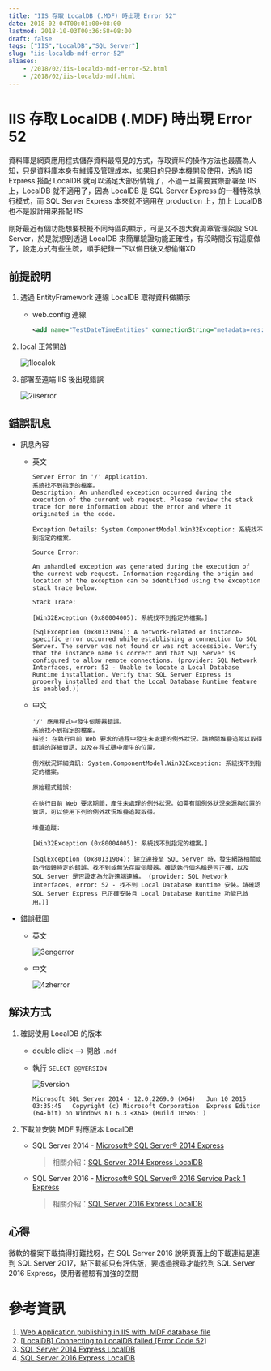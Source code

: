 ```yaml
---
title: "IIS 存取 LocalDB (.MDF) 時出現 Error 52"
date: 2018-02-04T00:01:00+08:00
lastmod: 2018-10-03T00:36:58+08:00
draft: false
tags: ["IIS","LocalDB","SQL Server"]
slug: "iis-localdb-mdf-error-52"
aliases:
    - /2018/02/iis-localdb-mdf-error-52.html
    - /2018/02/iis-localdb-mdf.html
---
```

# IIS 存取 LocalDB (.MDF) 時出現 Error 52
資料庫是網頁應用程式儲存資料最常見的方式，存取資料的操作方法也最廣為人知，只是資料庫本身有維護及管理成本，如果目的只是本機開發使用，透過 IIS Express 搭配 LocalDB 就可以滿足大部份情境了，不過一旦需要實際部署至 IIS 上，LocalDB 就不適用了，因為 LocalDB 是 SQL Server Express 的一種特殊執行模式，而 SQL Server Express 本來就不適用在 production 上，加上 LocalDB 也不是設計用來搭配 IIS

剛好最近有個功能想要模擬不同時區的顯示，可是又不想大費周章管理架設 SQL Server，於是就想到透過 LocalDB 來簡單驗證功能正確性，有段時間沒有這麼做了，設定方式有些生疏，順手紀錄一下以備日後又想偷懶XD

## 前提說明

1.  透過 EntityFramework 連線 LocalDB 取得資料做顯示
    *   web.config 連線

        ```xml
        <add name="TestDateTimeEntities" connectionString="metadata=res://*/Models.TestDateTime.csdl|res://*/Models.TestDateTime.ssdl|res://*/Models.TestDateTime.msl;provider=System.Data.SqlClient;provider connection string=&quot;data source=(LocalDB)\MSSQLLocalDB;attachdbfilename=|DataDirectory|\Database1.mdf;integrated security=True;connect timeout=30;MultipleActiveResultSets=True;App=EntityFramework&quot;" providerName="System.Data.EntityClient" />
        ```

2.  local 正常開啟

    ![1localok](https://user-images.githubusercontent.com/3851540/35768879-90ee4880-093d-11e8-92ea-ec235080ad32.png)

3.  部署至遠端 IIS 後出現錯誤

    ![2iiserror](https://user-images.githubusercontent.com/3851540/35768880-9116899e-093d-11e8-81ee-5601f66635e7.png)

## 錯誤訊息

*   訊息內容
    *   英文

        ```
        Server Error in '/' Application.
        系統找不到指定的檔案。
        Description: An unhandled exception occurred during the execution of the current web request. Please review the stack trace for more information about the error and where it originated in the code. 
        
        Exception Details: System.ComponentModel.Win32Exception: 系統找不到指定的檔案。
        
        Source Error: 
        
        An unhandled exception was generated during the execution of the current web request. Information regarding the origin and location of the exception can be identified using the exception stack trace below.
        
        Stack Trace: 
            
        [Win32Exception (0x80004005): 系統找不到指定的檔案。]
        
        [SqlException (0x80131904): A network-related or instance-specific error occurred while establishing a connection to SQL Server. The server was not found or was not accessible. Verify that the instance name is correct and that SQL Server is configured to allow remote connections. (provider: SQL Network Interfaces, error: 52 - Unable to locate a Local Database Runtime installation. Verify that SQL Server Express is properly installed and that the Local Database Runtime feature is enabled.)]
        ```

    *   中文

        ```
        '/' 應用程式中發生伺服器錯誤。
        系統找不到指定的檔案。
        描述: 在執行目前 Web 要求的過程中發生未處理的例外狀況。請檢閱堆疊追蹤以取得錯誤的詳細資訊，以及在程式碼中產生的位置。 
        
        例外狀況詳細資訊: System.ComponentModel.Win32Exception: 系統找不到指定的檔案。
        
        原始程式錯誤: 
        
        在執行目前 Web 要求期間，產生未處理的例外狀況。如需有關例外狀況來源與位置的資訊，可以使用下列的例外狀況堆疊追蹤取得。
        
        堆疊追蹤: 
            
        [Win32Exception (0x80004005): 系統找不到指定的檔案。]
        
        [SqlException (0x80131904): 建立連接至 SQL Server 時，發生網路相關或執行個體特定的錯誤。找不到或無法存取伺服器。確認執行個名稱是否正確，以及 SQL Server 是否設定為允許遠端連線。 (provider: SQL Network Interfaces, error: 52 - 找不到 Local Database Runtime 安裝。請確認 SQL Server Express 已正確安裝且 Local Database Runtime 功能已啟用。)]
        ```

*   錯誤截圖
    *   英文

        ![3engerror](https://user-images.githubusercontent.com/3851540/35768881-913e335e-093d-11e8-8d4c-8376986d37dd.png)

    *   中文

        ![4zherror](https://user-images.githubusercontent.com/3851540/35768882-9165c68a-093d-11e8-8efe-ca4548cab415.png)

## 解決方式

1.  確認使用 LocalDB 的版本

    *   double click --> 開啟 `.mdf`
    *   執行 `SELECT @@VERSION`

        ![5version](https://user-images.githubusercontent.com/3851540/35768883-918d678a-093d-11e8-8d7f-e9301239c6e5.png)

        ```
        Microsoft SQL Server 2014 - 12.0.2269.0 (X64)   Jun 10 2015 03:35:45   Copyright (c) Microsoft Corporation  Express Edition (64-bit) on Windows NT 6.3 <X64> (Build 10586: )
        ```

2.  下載並安裝 MDF 對應版本 LocalDB
    *   SQL Server 2014 - [Microsoft® SQL Server® 2014 Express](https://www.microsoft.com/zh-tw/download/details.aspx?id=42299)

        > 相關介紹：[SQL Server 2014 Express LocalDB](https://msdn.microsoft.com/en-US/library/hh510202%28SQL.120%29.aspx)

    *   SQL Server 2016 - [Microsoft® SQL Server® 2016 Service Pack 1 Express](https://www.microsoft.com/zh-tw/download/details.aspx?id=54284)

        > 相關介紹：[SQL Server 2016 Express LocalDB](https://docs.microsoft.com/zh-tw/sql/database-engine/configure-windows/sql-server-2016-express-localdb?WT.mc_id=DOP-MVP-5002594)

## 心得

微軟的檔案下載搞得好難找呀，在 SQL Server 2016 說明頁面上的下載連結是連到 SQL Server 2017，點下載卻只有評估版，要透過搜尋才能找到 SQL Server 2016 Express，使用者體驗有加強的空間

# 參考資訊

1.  [Web Application publishing in IIS with .MDF database file](https://forums.asp.net/t/2090050.aspx?Web+Application+publishing+in+IIS+with+MDF+database+file)
2.  [[LocalDB] Connecting to LocalDB failed [Error Code 52]](http://jaryl-lan.blogspot.tw/2014/08/localdb-connection-to-localdb-failed.html)
3.  [SQL Server 2014 Express LocalDB](https://msdn.microsoft.com/en-US/library/hh510202%28SQL.120%29.aspx)
4.  [SQL Server 2016 Express LocalDB](https://docs.microsoft.com/zh-tw/sql/database-engine/configure-windows/sql-server-2016-express-localdb?WT.mc_id=DOP-MVP-5002594)
